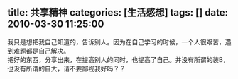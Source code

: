title: 共享精神
categories: [生活感想]
tags: []
date: 2010-03-30 11:25:00
---
我只是想把我自己知道的，告诉别人。因为在自己学习的时候，一个人很艰苦，遇到难题都是自己解决。<br />把好的东西，分享出来，在提高别人的同时，也提高了自己。并没有所谓的装B，也没有所谓的自大，请不要鄙视我好吗？？